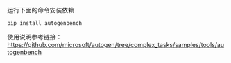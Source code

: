 运行下面的命令安装依赖

```
pip install autogenbench
```

使用说明参考链接：https://github.com/microsoft/autogen/tree/complex_tasks/samples/tools/autogenbench